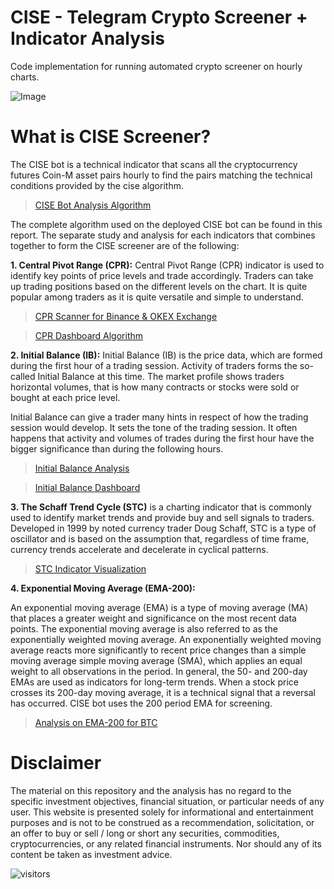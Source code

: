 # CISE - Telegram Crypto Screener + Indicator Analysis

Code implementation for running automated crypto screener on hourly charts.

![Image](https://i.gyazo.com/4cc3a228a70d83619af2d3c1c3f99c74.png)

# What is CISE Screener?

The CISE bot is a technical indicator that scans all the cryptocurrency futures Coin-M asset pairs hourly to find the pairs matching the technical conditions provided by the cise algorithm. 

> [CISE Bot Analysis Algorithm](https://jovian.ai/ranton95/test)

The complete algorithm used on the deployed CISE bot can be found in this report. The separate study and analysis for each indicators that combines together to form the CISE screener are of the following:


**1. Central Pivot Range (CPR):** Central Pivot Range (CPR) indicator is used to identify key points of price levels and trade accordingly. Traders can take up trading positions based on the different levels on the chart. It is quite popular among traders as it is quite versatile and simple to understand. 

> [CPR Scanner for Binance & OKEX Exchange](https://jovian.ai/ranton95/cpr-okex)

> [CPR Dashboard Algorithm](https://jovian.ai/ranton95/cpr-dashboard)


**2. Initial Balance (IB):** Initial Balance (IB) is the price data, which are formed during the first hour of a trading session. Activity of traders forms the so-called Initial Balance at this time. The market profile shows traders horizontal volumes, that is how many contracts or stocks were sold or bought at each price level. 

Initial Balance can give a trader many hints in respect of how the trading session would develop. It sets the tone of the trading session. It often happens that activity and volumes of trades during the first hour have the bigger significance than during the following hours. 

> [Initial Balance Analysis](https://jovian.ai/ranton95/ib-multiple-exchange)

> [Initial Balance Dashboard](https://deepnote.com/@royce-anton-jose-dashboard/Initial-Balance-IB-Binance-Asset-Screener-176469cf-0ddd-4538-a034-712b2593061a)


**3. The Schaff Trend Cycle (STC)** is a charting indicator that is commonly used to identify market trends and provide buy and sell signals to traders. Developed in 1999 by noted currency trader Doug Schaff, STC is a type of oscillator and is based on the assumption that, regardless of time frame, currency trends accelerate and decelerate in cyclical patterns.

> [STC Indicator Visualization](https://jovian.ai/ranton95/stc-indicator)


**4. Exponential Moving Average (EMA-200):**

An exponential moving average (EMA) is a type of moving average (MA) that places a greater weight and significance on the most recent data points. The exponential moving average is also referred to as the exponentially weighted moving average. An exponentially weighted moving average reacts more significantly to recent price changes than a simple moving average simple moving average (SMA), which applies an equal weight to all observations in the period. In general, the 50- and 200-day EMAs are used as indicators for long-term trends. When a stock price crosses its 200-day moving average, it is a technical signal that a reversal has occurred. CISE bot uses the 200 period EMA for screening.

> [Analysis on EMA-200 for BTC](https://jovian.ai/ranton95/200-ema-screener)

# Disclaimer

The material on this repository and the analysis has no regard to the specific investment objectives, financial situation, or particular needs of any user. This website is presented solely for informational and entertainment purposes and is not to be construed as a recommendation, solicitation, or an offer to buy or sell / long or short any securities, commodities, cryptocurrencies, or any related financial instruments. Nor should any of its content be taken as investment advice.


![visitors](https://visitor-badge.laobi.icu/badge?page_id=royceanton.CISE-Telegram-Crypto-Screener-Bot)
